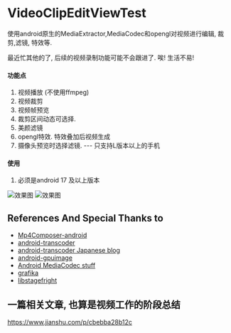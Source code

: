 # VideoClipEditViewTest
使用android原生的MediaExtractor,MediaCodec和opengl对视频进行编辑, 裁剪,滤镜, 特效等.

最近忙其他的了,  后续的视频录制功能可能不会跟进了.  唉!  生活不易!

####  功能点
1. 视频播放  (不使用ffmpeg)   
2. 视频裁剪    
3. 视频帧预览   
4. 裁剪区间动态可选择.   
5. 美颜滤镜
6. opengl特效. 特效叠加后视频生成   
7. 摄像头预览时选择滤镜. --- 只支持L版本以上的手机

####  使用
1. 必须是android 17 及以上版本  
   



![效果图](https://github.com/shaopx/VideoClipEditViewTest/blob/master/screensnap1.png)
![效果图](https://github.com/shaopx/VideoClipEditViewTest/blob/master/screensnap2.png)


## References And Special Thanks to
* [Mp4Composer-android](https://github.com/MasayukiSuda/Mp4Composer-android)
* [android-transcoder](https://github.com/ypresto/android-transcoder)
* [android-transcoder Japanese blog](http://qiita.com/yuya_presto/items/d48e29c89109b746d000)
* [android-gpuimage](https://github.com/CyberAgent/android-gpuimage)
* [Android MediaCodec stuff](http://bigflake.com/mediacodec/)
* [grafika](https://github.com/google/grafika)
* [libstagefright](https://android.googlesource.com/platform/frameworks/av/+/lollipop-release/media/libstagefright)


## 一篇相关文章, 也算是视频工作的阶段总结
https://www.jianshu.com/p/cbebba28b12c
